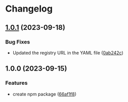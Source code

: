 # Changelog

## [1.0.1](https://github.com/lynntuuu/sayhi-npm/compare/v1.0.0...v1.0.1) (2023-09-18)


### Bug Fixes

* Updated the registry URL in the YAML file ([0ab242c](https://github.com/lynntuuu/sayhi-npm/commit/0ab242c1668589547aa7c1ce9b2b61db21521049))

## 1.0.0 (2023-09-15)


### Features

* create npm package ([66af1f8](https://github.com/lynntuuu/sayhi-npm/commit/66af1f8461ac4b90d77974a794ee8b0c15734f61))
